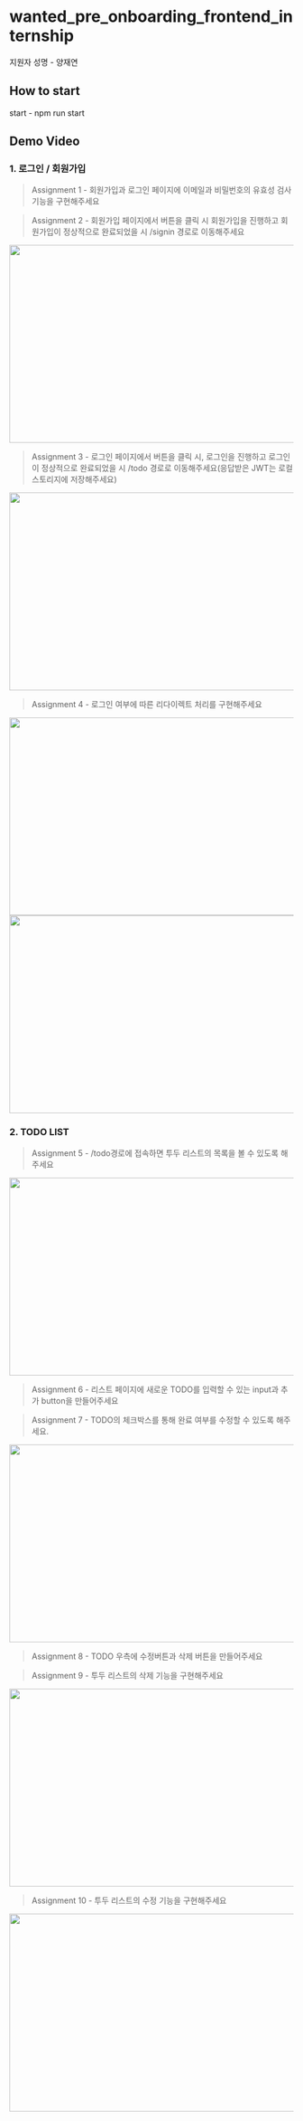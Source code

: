 # wanted_pre_onboarding_frontend_internship

지원자 성명 - 양재연

## How to start

start - npm run start

## Demo Video
### 1. 로그인 / 회원가입
> Assignment 1 - 회원가입과 로그인 페이지에 이메일과 비밀번호의 유효성 검사기능을 구현해주세요

> Assignment 2 - 회원가입 페이지에서 버튼을 클릭 시 회원가입을 진행하고 회원가입이 정상적으로 완료되었을 시 /signin 경로로 이동해주세요
<img src = "https://github.com/JUMTBOX/preOnboard_test/assets/106540601/870ca0fb-e561-4849-a350-49945e7ea96b" width="650" height="350"/>


> Assignment 3 - 로그인 페이지에서 버튼을 클릭 시, 로그인을 진행하고 로그인이 정상적으로 완료되었을 시 /todo 경로로 이동해주세요(응답받은 JWT는 로컬 스토리지에 저장해주세요)
<img src="https://github.com/JUMTBOX/preOnboard_test/assets/106540601/e60ea3ce-69d6-418a-8eb1-ee2277e4627f" width="650" height="350">


> Assignment 4 - 로그인 여부에 따른 리다이렉트 처리를 구현해주세요
<img src="https://github.com/JUMTBOX/preOnboard_test/assets/106540601/6268f013-e96e-42ac-b886-05be6fe28084" width="650" height="350">
<img src="https://github.com/JUMTBOX/preOnboard_test/assets/106540601/6067e18f-9ce0-4619-a05f-5ad747fcda63" width="650" height="350">

### 2. TODO LIST
> Assignment 5 - /todo경로에 접속하면 투두 리스트의 목록을 볼 수 있도록 해주세요
<img src="https://github.com/JUMTBOX/preOnboard_test/assets/106540601/bf8ea0c0-367c-4ea8-a4bf-9172ce25515f" width="650" height="350">


> Assignment 6 - 리스트 페이지에 새로운 TODO를 입력할 수 있는 input과 추가 button을 만들어주세요

> Assignment 7 - TODO의 체크박스를 통해 완료 여부를 수정할 수 있도록 해주세요.
<img src="https://github.com/JUMTBOX/preOnboard_test/assets/106540601/f72ed121-9efa-4c0b-80a4-3743bc5e6073" width="650" height="350">


> Assignment 8 - TODO 우측에 수정버튼과 삭제 버튼을 만들어주세요

> Assignment 9 - 투두 리스트의 삭제 기능을 구현해주세요

<img src="https://github.com/JUMTBOX/preOnboard_test/assets/106540601/50092aa3-c6e8-4ba4-bf96-cb77759dc3de" width="650" height="350">


> Assignment 10 - 투두 리스트의 수정 기능을 구현해주세요
<img src="https://github.com/JUMTBOX/preOnboard_test/assets/106540601/153c7d6a-37ff-4255-a8e8-848ba55a4d9b" width="650" height="350">

